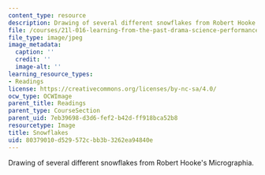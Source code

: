 ```yaml
---
content_type: resource
description: Drawing of several different snowflakes from Robert Hooke's Micrographia.
file: /courses/21l-016-learning-from-the-past-drama-science-performance-spring-2009/80379010d529572cbb3b3262ea94840e_snowflakes.jpg
file_type: image/jpeg
image_metadata:
  caption: ''
  credit: ''
  image-alt: ''
learning_resource_types:
- Readings
license: https://creativecommons.org/licenses/by-nc-sa/4.0/
ocw_type: OCWImage
parent_title: Readings
parent_type: CourseSection
parent_uid: 7eb39698-d3d6-fef2-b42d-ff918bca52b8
resourcetype: Image
title: Snowflakes
uid: 80379010-d529-572c-bb3b-3262ea94840e
---
```

Drawing of several different snowflakes from Robert Hooke's Micrographia.